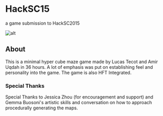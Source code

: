 # HackSC15
a game submission to HackSC2015

![alt](http://i.imgur.com/zhwaOUf.gif)

## About

This is a minimal hyper cube maze game made by Lucas Tecot and Amir Uqdah in 36 hours. A lot of emphasis was put on establishing feel and personality into the game.
The game is also HFT Integrated.

### Special Thanks

Special Thanks to Jessica Zhou (for encouragement and support) and Gemma Buosoni's artistic skills and conversation on how to approach 
procedurally generating the maps.
